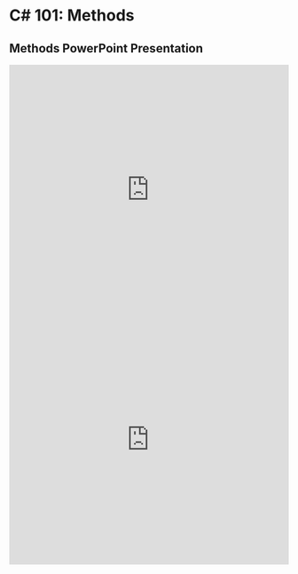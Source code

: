 # <span>C# 101:</span> Methods

## Methods PowerPoint Presentation
<iframe src='https://view.officeapps.live.com/op/embed.aspx?src=https://hylandtechclub.com/cs-101/Methods/Methods.pptx' width='100%' height='450px' frameborder='0'></iframe>
<iframe width="100%" height="450px" src="https://www.youtube.com/embed/fZ4GTVkFa0s" frameborder="0" allow="accelerometer; autoplay; encrypted-media; gyroscope; picture-in-picture" allowfullscreen></iframe>